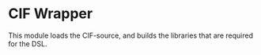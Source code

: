 # CIF Wrapper
This module loads the CIF-source, and builds the libraries that are required for the DSL.
